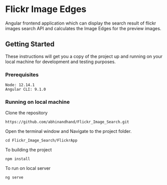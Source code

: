 # Flickr Image Edges

 Angular frontend application which can display the search result of flickr images search API and calculates the Image Edges for the preview images.

 ## Getting Started

These instructions will get you a copy of the project up and running on your local machine for development and testing purposes.

### Prerequisites

```
Node: 12.14.1
Angular CLI: 9.1.0
```

### Running on local machine

Clone the repository

```
https://github.com/abhinandhand/Flickr_Image_Search.git
```

Open the terminal window and Navigate to the project folder. 

```
cd Flickr_Image_Search/FlickrApp
```

To building the project

```
npm install
```

To run on local server

```
ng serve
```






